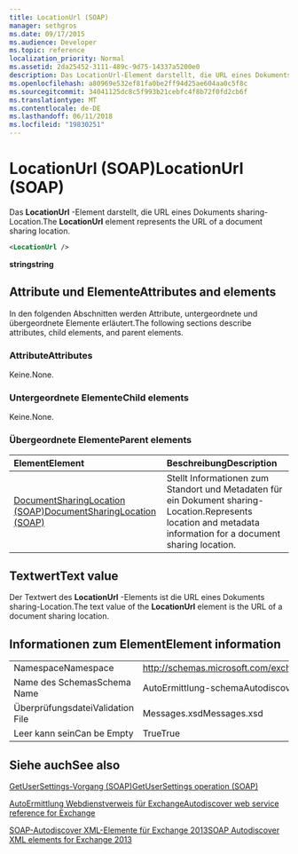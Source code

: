 ```yaml
---
title: LocationUrl (SOAP)
manager: sethgros
ms.date: 09/17/2015
ms.audience: Developer
ms.topic: reference
localization_priority: Normal
ms.assetid: 2da25452-3111-489c-9d75-14337a5200e0
description: Das LocationUrl-Element darstellt, die URL eines Dokuments sharing-Location.
ms.openlocfilehash: a80969e532ef81fa0be2ff94d25ae604aa0c5f8c
ms.sourcegitcommit: 34041125dc8c5f993b21cebfc4f8b72f0fd2cb6f
ms.translationtype: MT
ms.contentlocale: de-DE
ms.lasthandoff: 06/11/2018
ms.locfileid: "19830251"
---
```

# <a name="locationurl-soap"></a><span data-ttu-id="95a96-103">LocationUrl (SOAP)</span><span class="sxs-lookup"><span data-stu-id="95a96-103">LocationUrl (SOAP)</span></span>

<span data-ttu-id="95a96-104">Das **LocationUrl** -Element darstellt, die URL eines Dokuments sharing-Location.</span><span class="sxs-lookup"><span data-stu-id="95a96-104">The **LocationUrl** element represents the URL of a document sharing location.</span></span> 
  
```XML
<LocationUrl />
```

 <span data-ttu-id="95a96-105">**string**</span><span class="sxs-lookup"><span data-stu-id="95a96-105">**string**</span></span>
## <a name="attributes-and-elements"></a><span data-ttu-id="95a96-106">Attribute und Elemente</span><span class="sxs-lookup"><span data-stu-id="95a96-106">Attributes and elements</span></span>

<span data-ttu-id="95a96-107">In den folgenden Abschnitten werden Attribute, untergeordnete und übergeordnete Elemente erläutert.</span><span class="sxs-lookup"><span data-stu-id="95a96-107">The following sections describe attributes, child elements, and parent elements.</span></span>
  
### <a name="attributes"></a><span data-ttu-id="95a96-108">Attribute</span><span class="sxs-lookup"><span data-stu-id="95a96-108">Attributes</span></span>

<span data-ttu-id="95a96-109">Keine.</span><span class="sxs-lookup"><span data-stu-id="95a96-109">None.</span></span>
  
### <a name="child-elements"></a><span data-ttu-id="95a96-110">Untergeordnete Elemente</span><span class="sxs-lookup"><span data-stu-id="95a96-110">Child elements</span></span>

<span data-ttu-id="95a96-111">Keine.</span><span class="sxs-lookup"><span data-stu-id="95a96-111">None.</span></span>
  
### <a name="parent-elements"></a><span data-ttu-id="95a96-112">Übergeordnete Elemente</span><span class="sxs-lookup"><span data-stu-id="95a96-112">Parent elements</span></span>

|<span data-ttu-id="95a96-113">**Element**</span><span class="sxs-lookup"><span data-stu-id="95a96-113">**Element**</span></span>|<span data-ttu-id="95a96-114">**Beschreibung**</span><span class="sxs-lookup"><span data-stu-id="95a96-114">**Description**</span></span>|
|:-----|:-----|
|[<span data-ttu-id="95a96-115">DocumentSharingLocation (SOAP)</span><span class="sxs-lookup"><span data-stu-id="95a96-115">DocumentSharingLocation (SOAP)</span></span>](documentsharinglocation-soap.md) <br/> |<span data-ttu-id="95a96-116">Stellt Informationen zum Standort und Metadaten für ein Dokument sharing-Location.</span><span class="sxs-lookup"><span data-stu-id="95a96-116">Represents location and metadata information for a document sharing location.</span></span>  <br/> |
   
## <a name="text-value"></a><span data-ttu-id="95a96-117">Textwert</span><span class="sxs-lookup"><span data-stu-id="95a96-117">Text value</span></span>

<span data-ttu-id="95a96-118">Der Textwert des **LocationUrl** -Elements ist die URL eines Dokuments sharing-Location.</span><span class="sxs-lookup"><span data-stu-id="95a96-118">The text value of the **LocationUrl** element is the URL of a document sharing location.</span></span> 
  
## <a name="element-information"></a><span data-ttu-id="95a96-119">Informationen zum Element</span><span class="sxs-lookup"><span data-stu-id="95a96-119">Element information</span></span>

|||
|:-----|:-----|
|<span data-ttu-id="95a96-120">Namespace</span><span class="sxs-lookup"><span data-stu-id="95a96-120">Namespace</span></span>  <br/> |http://schemas.microsoft.com/exchange/2010/Autodiscover  <br/> |
|<span data-ttu-id="95a96-121">Name des Schemas</span><span class="sxs-lookup"><span data-stu-id="95a96-121">Schema Name</span></span>  <br/> |<span data-ttu-id="95a96-122">AutoErmittlung-schema</span><span class="sxs-lookup"><span data-stu-id="95a96-122">Autodiscover schema</span></span>  <br/> |
|<span data-ttu-id="95a96-123">Überprüfungsdatei</span><span class="sxs-lookup"><span data-stu-id="95a96-123">Validation File</span></span>  <br/> |<span data-ttu-id="95a96-124">Messages.xsd</span><span class="sxs-lookup"><span data-stu-id="95a96-124">Messages.xsd</span></span>  <br/> |
|<span data-ttu-id="95a96-125">Leer kann sein</span><span class="sxs-lookup"><span data-stu-id="95a96-125">Can be Empty</span></span>  <br/> |<span data-ttu-id="95a96-126">True</span><span class="sxs-lookup"><span data-stu-id="95a96-126">True</span></span>  <br/> |
   
## <a name="see-also"></a><span data-ttu-id="95a96-127">Siehe auch</span><span class="sxs-lookup"><span data-stu-id="95a96-127">See also</span></span>



[<span data-ttu-id="95a96-128">GetUserSettings-Vorgang (SOAP)</span><span class="sxs-lookup"><span data-stu-id="95a96-128">GetUserSettings operation (SOAP)</span></span>](getusersettings-operation-soap.md)


[<span data-ttu-id="95a96-129">AutoErmittlung Webdienstverweis für Exchange</span><span class="sxs-lookup"><span data-stu-id="95a96-129">Autodiscover web service reference for Exchange</span></span>](autodiscover-web-service-reference-for-exchange.md)
  
[<span data-ttu-id="95a96-130">SOAP-Autodiscover XML-Elemente für Exchange 2013</span><span class="sxs-lookup"><span data-stu-id="95a96-130">SOAP Autodiscover XML elements for Exchange 2013</span></span>](soap-autodiscover-xml-elements-for-exchange-2013.md)

